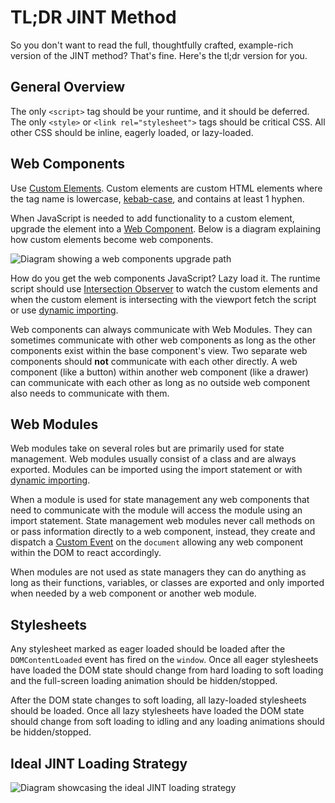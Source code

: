# TL;DR JINT Method

So you don't want to read the full, thoughtfully crafted, example-rich version of the JINT method? That's fine. Here's the tl;dr version for you.

## General Overview

The only `<script>` tag should be your runtime, and it should be deferred. The only `<style>` or `<link rel="stylesheet">` tags should be critical CSS. All other CSS should be inline, eagerly loaded, or lazy-loaded.

## Web Components

Use [Custom Elements](https://html.spec.whatwg.org/multipage/custom-elements.html). Custom elements are custom HTML elements where the tag name is lowercase, [kebab-case](https://en.wikipedia.org/wiki/Letter_case#Special_case_styles), and contains at least 1 hyphen.

When JavaScript is needed to add functionality to a custom element, upgrade the element into a [Web Component](https://developer.mozilla.org/en-US/docs/Web/Web_Components). Below is a diagram explaining how custom elements become web components.

![Diagram showing a web components upgrade path](/images/custom-element-to-web-component.png)

How do you get the web components JavaScript? Lazy load it. The runtime script should use [Intersection Observer](https://developer.mozilla.org/en-US/docs/Web/API/Intersection_Observer_API) to watch the custom elements and when the custom element is intersecting with the viewport fetch the script or use [dynamic importing](https://v8.dev/features/dynamic-import).

Web components can always communicate with Web Modules. They can sometimes communicate with other web components as long as the other components exist within the base component's view. Two separate web components should **not** communicate with each other directly. A web component (like a button) within another web component (like a drawer) can communicate with each other as long as no outside web component also needs to communicate with them.

## Web Modules

Web modules take on several roles but are primarily used for state management. Web modules usually consist of a class and are always exported. Modules can be imported using the import statement or with [dynamic importing](https://v8.dev/features/dynamic-import).

When a module is used for state management any web components that need to communicate with the module will access the module using an import statement. State management web modules never call methods on or pass information directly to a web component, instead, they create and dispatch a [Custom Event](https://developer.mozilla.org/en-US/docs/Web/API/CustomEvent/CustomEvent) on the `document` allowing any web component within the DOM to react accordingly.

When modules are not used as state managers they can do anything as long as their functions, variables, or classes are exported and only imported when needed by a web component or another web module.

## Stylesheets

Any stylesheet marked as eager loaded should be loaded after the `DOMContentLoaded` event has fired on the `window`. Once all eager stylesheets have loaded the DOM state should change from hard loading to soft loading and the full-screen loading animation should be hidden/stopped.

After the DOM state changes to soft loading, all lazy-loaded stylesheets should be loaded. Once all lazy stylesheets have loaded the DOM state should change from soft loading to idling and any loading animations should be hidden/stopped.

## Ideal JINT Loading Strategy

![Diagram showcasing the ideal JINT loading strategy](/images/idea-jint-loading-strategy.png)
